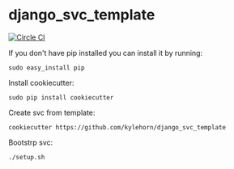 # django_svc_template


[![Circle CI](https://circleci.com/gh/kylehorn/django_svc_template/tree/master.svg?style=svg)](https://circleci.com/gh/kylehorn/django_svc_template/tree/master)


If you don't have pip installed you can install it by running:

`sudo easy_install pip`

Install cookiecutter:

`sudo pip install cookiecutter`

Create svc from template:

`cookiecutter https://github.com/kylehorn/django_svc_template`

Bootstrp svc:

`./setup.sh`
